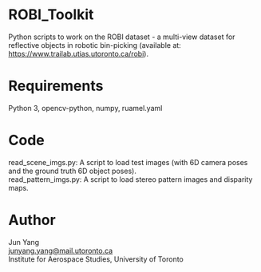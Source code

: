 # ROBI_Toolkit
Python scripts to work on the ROBI dataset - a multi-view dataset for reflective objects in robotic bin-picking (available at: https://www.trailab.utias.utoronto.ca/robi).

# Requirements
Python 3, opencv-python, numpy, ruamel.yaml

# Code
read_scene_imgs.py: A script to load test images (with 6D camera poses and the ground truth 6D object poses).\
read_pattern_imgs.py: A script to load stereo pattern images and disparity maps.

# Author
Jun Yang\
junyang.yang@mail.utoronto.ca\
Institute for Aerospace Studies, University of Toronto
